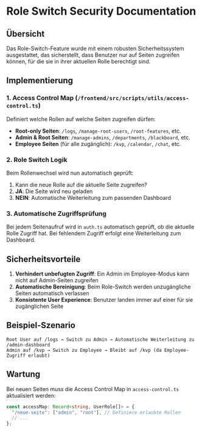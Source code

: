 # Role Switch Security Documentation

## Übersicht

Das Role-Switch-Feature wurde mit einem robusten Sicherheitssystem ausgestattet, das sicherstellt, dass Benutzer nur auf Seiten zugreifen können, für die sie in ihrer aktuellen Rolle berechtigt sind.

## Implementierung

### 1. Access Control Map (`/frontend/src/scripts/utils/access-control.ts`)

Definiert welche Rollen auf welche Seiten zugreifen dürfen:

- **Root-only Seiten**: `/logs`, `/manage-root-users`, `/root-features`, etc.
- **Admin & Root Seiten**: `/manage-admins`, `/departments`, `/blackboard`, etc.
- **Employee Seiten** (für alle zugänglich): `/kvp`, `/calendar`, `/chat`, etc.

### 2. Role Switch Logik

Beim Rollenwechsel wird nun automatisch geprüft:

1. Kann die neue Rolle auf die aktuelle Seite zugreifen?
2. **JA**: Die Seite wird neu geladen
3. **NEIN**: Automatische Weiterleitung zum passenden Dashboard

### 3. Automatische Zugriffsprüfung

Bei jedem Seitenaufruf wird in `auth.ts` automatisch geprüft, ob die aktuelle Rolle Zugriff hat. Bei fehlendem Zugriff erfolgt eine Weiterleitung zum Dashboard.

## Sicherheitsvorteile

1. **Verhindert unbefugten Zugriff**: Ein Admin im Employee-Modus kann nicht auf Admin-Seiten zugreifen
2. **Automatische Bereinigung**: Beim Role-Switch werden unzugängliche Seiten automatisch verlassen
3. **Konsistente User Experience**: Benutzer landen immer auf einer für sie zugänglichen Seite

## Beispiel-Szenario

```
Root User auf /logs → Switch zu Admin → Automatische Weiterleitung zu /admin-dashboard
Admin auf /kvp → Switch zu Employee → Bleibt auf /kvp (da Employee-Zugriff erlaubt)
```

## Wartung

Bei neuen Seiten muss die Access Control Map in `access-control.ts` aktualisiert werden:

```typescript
const accessMap: Record<string, UserRole[]> = {
  "/neue-seite": ["admin", "root"], // Definiere erlaubte Rollen
  // ...
};
```
